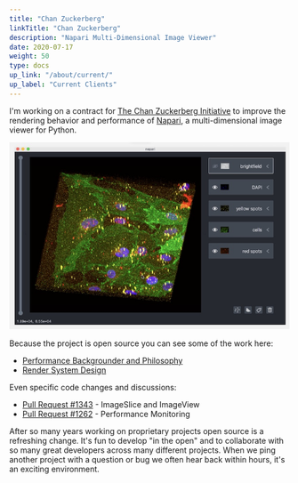 ```yaml
---
title: "Chan Zuckerberg"
linkTitle: "Chan Zuckerberg"
description: "Napari Multi-Dimensional Image Viewer"
date: 2020-07-17
weight: 50
type: docs
up_link: "/about/current/"
up_label: "Current Clients"
---
```


I'm working on a contract for [The Chan Zuckerberg
Initiative](https://chanzuckerberg.com/) to improve the rendering behavior
and performance of [Napari](https://napari.org/), a multi-dimensional image
viewer for Python.

![Napari Screenshot](napari.jpg)

Because the project is open source you can see some of the work here:

* [Performance Backgrounder and Philosophy](https://napari.org/docs/explanations/performance.html)
* [Render System Design](https://napari.org/docs/explanations/rendering.html)

Even specific code changes and discussions:

* [Pull Request #1343](https://github.com/napari/napari/pull/1343) - ImageSlice and ImageView
* [Pull Request #1262](https://github.com/napari/napari/pull/1262) - Performance Monitoring

After so many years working on proprietary projects open source is a
refreshing change. It's fun to develop "in the open" and to collaborate
with so many great developers across many different projects. When we ping
another project with a question or bug we often hear back within
hours, it's an exciting environment.
